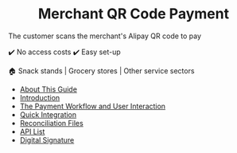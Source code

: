 
<h1 align="center">Merchant QR Code Payment</h1>

The customer scans the merchant's Alipay QR code to pay

:heavy_check_mark: No access costs     :heavy_check_mark: Easy set-up

:house: Snack stands | Grocery stores | Other service sectors

* <a href="guide.md">About This Guide</a>
* <a href="introduction.md">Introduction</a>
* <a href="pw_ui.md">The Payment Workflow and User Interaction</a>
* <a href="integration.md">Quick Integration</a>
* <a href="reconciliation.md">Reconciliation Files</a>
* <a href="api.md">API List</a>
* <a href="signature.md">Digital Signature</a>

